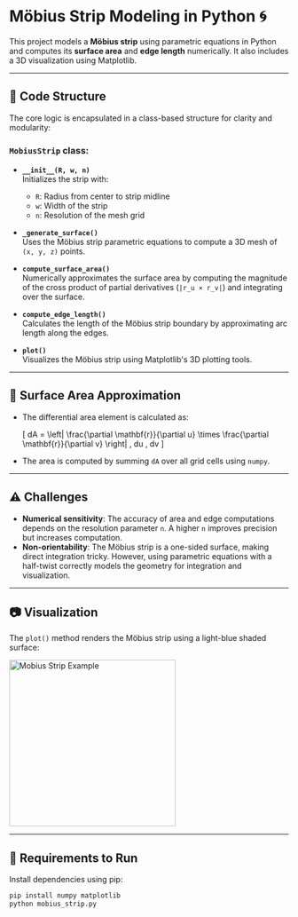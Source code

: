 # Möbius Strip Modeling in Python 🌀

This project models a **Möbius strip** using parametric equations in Python and computes its **surface area** and **edge length** numerically. It also includes a 3D visualization using Matplotlib.

---

## 📁 Code Structure

The core logic is encapsulated in a class-based structure for clarity and modularity:

### `MobiusStrip` class:
- **`__init__(R, w, n)`**  
  Initializes the strip with:
  - `R`: Radius from center to strip midline  
  - `w`: Width of the strip  
  - `n`: Resolution of the mesh grid

- **`_generate_surface()`**  
  Uses the Möbius strip parametric equations to compute a 3D mesh of `(x, y, z)` points.

- **`compute_surface_area()`**  
  Numerically approximates the surface area by computing the magnitude of the cross product of partial derivatives (`|r_u × r_v|`) and integrating over the surface.

- **`compute_edge_length()`**  
  Calculates the length of the Möbius strip boundary by approximating arc length along the edges.

- **`plot()`**  
  Visualizes the Möbius strip using Matplotlib's 3D plotting tools.

---

## 🧮 Surface Area Approximation

- The differential area element is calculated as:

  \[
  dA = \left| \frac{\partial \mathbf{r}}{\partial u} \times \frac{\partial \mathbf{r}}{\partial v} \right| \, du \, dv
  \]

- The area is computed by summing `dA` over all grid cells using `numpy`.

---

## ⚠️ Challenges

- **Numerical sensitivity**: The accuracy of area and edge computations depends on the resolution parameter `n`. A higher `n` improves precision but increases computation.
- **Non-orientability**: The Möbius strip is a one-sided surface, making direct integration tricky. However, using parametric equations with a half-twist correctly models the geometry for integration and visualization.

---

## 📷 Visualization

The `plot()` method renders the Möbius strip using a light-blue shaded surface:

<img src="https://upload.wikimedia.org/wikipedia/commons/thumb/1/17/Moebius_strip.jpg/320px-Moebius_strip.jpg" width="300" alt="Mobius Strip Example" />

---

## 📌 Requirements to Run

Install dependencies using pip:

```bash
pip install numpy matplotlib
python mobius_strip.py
